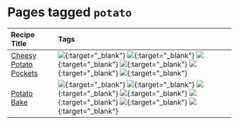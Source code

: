 # Pages tagged `potato`

|Recipe Title|Tags
|:---|:---|
|[Cheesy Potato Pockets](../recipes/cheesypotatopockets.md)|[![](https://img.shields.io/badge/tag-aussie-25d3f)](tags/aussie.md){:target="_blank"} [![](https://img.shields.io/badge/tag-baked-c5d714)](tags/baked.md){:target="_blank"} [![](https://img.shields.io/badge/tag-cheesey-603dc8)](tags/cheesey.md){:target="_blank"} [![](https://img.shields.io/badge/tag-potato-2ebd3b)](tags/potato.md){:target="_blank"} [![](https://img.shields.io/badge/tag-sides-12b63)](tags/sides.md){:target="_blank"} [![](https://img.shields.io/badge/tag-vegetarian-473080)](tags/vegetarian.md){:target="_blank"}|
|[Potato Bake](../recipes/potatobake.md)|[![](https://img.shields.io/badge/tag-baked-c5d714)](tags/baked.md){:target="_blank"} [![](https://img.shields.io/badge/tag-cheesey-603dc8)](tags/cheesey.md){:target="_blank"} [![](https://img.shields.io/badge/tag-dairy-4b9e32)](tags/dairy.md){:target="_blank"} [![](https://img.shields.io/badge/tag-potato-2ebd3b)](tags/potato.md){:target="_blank"} [![](https://img.shields.io/badge/tag-savoury-8f457a)](tags/savoury.md){:target="_blank"} [![](https://img.shields.io/badge/tag-sides-12b63)](tags/sides.md){:target="_blank"} [![](https://img.shields.io/badge/tag-vegetarian-473080)](tags/vegetarian.md){:target="_blank"}|